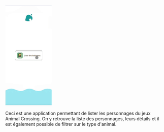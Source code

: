 ![Application](assets/app-gif.gif)

Ceci est une application permettant de lister les personnages du jeux Animal Crossing. On y retrouve la liste des personnages, leurs détails et il est également possible de filtrer sur le type d'animal.